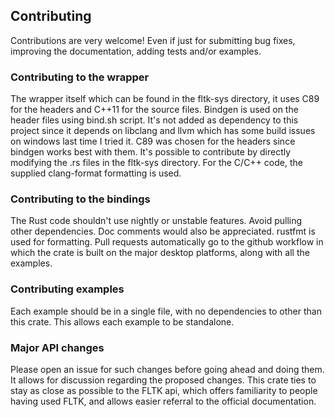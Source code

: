 ## Contributing

Contributions are very welcome! Even if just for submitting bug fixes, improving the documentation, adding tests and/or examples.

### Contributing to the wrapper
The wrapper itself which can be found in the fltk-sys directory, it uses C89 for the headers and C++11 for the source files. 
Bindgen is used on the header files using bind.sh script. It's not added as dependency to this project since it depends on libclang and 
llvm which has some build issues on windows last time I tried it. 
C89 was chosen for the headers since bindgen works best with them. 
It's possible to contribute by directly modifying the .rs files in the fltk-sys directory. 
For the C/C++ code, the supplied clang-format formatting is used. 

### Contributing to the bindings
The Rust code shouldn't use nightly or unstable features. Avoid pulling other dependencies. 
Doc comments would also be appreciated. rustfmt is used for formatting. Pull requests automatically go to the github workflow in which 
the crate is built on the major desktop platforms, along with all the examples.

### Contributing examples
Each example should be in a single file, with no dependencies to other than this crate. This allows each example to be standalone.

### Major API changes
Please open an issue for such changes before going ahead and doing them. It allows for discussion regarding the proposed changes. 
This crate ties to stay as close as possible to the FLTK api, which offers familiarity to people having used FLTK, 
and allows easier referral to the official documentation.
